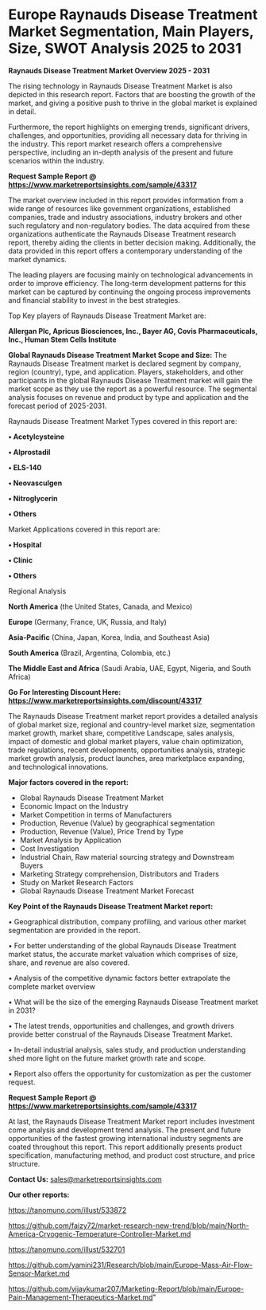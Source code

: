 # Europe Raynauds Disease Treatment Market Segmentation, Main Players, Size, SWOT Analysis 2025 to 2031

<Strong> Raynauds Disease Treatment Market Overview 2025 - 2031</strong>

The rising technology in Raynauds Disease Treatment Market is also depicted in this research report. Factors that are boosting the growth of the market, and giving a positive push to thrive in the global market is explained in detail.

Furthermore, the report highlights on emerging trends, significant drivers, challenges, and opportunities, providing all necessary data for thriving in the industry. This report market research offers a comprehensive perspective, including an in-depth analysis of the present and future scenarios within the industry.

<strong>Request Sample Report @ <a href=https://www.marketreportsinsights.com/sample/43317>https://www.marketreportsinsights.com/sample/43317</a></strong>

The market overview included in this report provides information from a wide range of resources like government organizations, established companies, trade and industry associations, industry brokers and other such regulatory and non-regulatory bodies. The data acquired from these organizations authenticate the Raynauds Disease Treatment research report, thereby aiding the clients in better decision making. Additionally, the data provided in this report offers a contemporary understanding of the market dynamics.

The leading players are focusing mainly on technological advancements in order to improve efficiency. The long-term development patterns for this market can be captured by continuing the ongoing process improvements and financial stability to invest in the best strategies.

Top Key players of Raynauds Disease Treatment Market are:

<strong>Allergan Plc, Apricus Biosciences, Inc., Bayer AG, Covis Pharmaceuticals, Inc., Human Stem Cells Institute</strong>

<strong><b>Global Raynauds Disease Treatment Market Scope and Size:</b></strong>
The Raynauds Disease Treatment market is declared segment by company, region (country), type, and application. Players, stakeholders, and other participants in the global Raynauds Disease Treatment market will gain the market scope as they use the report as a powerful resource. The segmental analysis focuses on revenue and product by type and application and the forecast period of 2025-2031.

Raynauds Disease Treatment Market Types covered in this report are:

<strong>•  Acetylcysteine

•  Alprostadil

•  ELS-140

•  Neovasculgen

•  Nitroglycerin

•  Others</strong>

Market Applications covered in this report are:

<strong>•  Hospital

•  Clinic

•  Others</strong> 

Regional Analysis

<strong>North America</strong> (the United States, Canada, and Mexico)

<strong>Europe</strong> (Germany, France, UK, Russia, and Italy)

<strong>Asia-Pacific</strong> (China, Japan, Korea, India, and Southeast Asia)

<strong>South America</strong> (Brazil, Argentina, Colombia, etc.)

<strong>The Middle East and Africa</strong> (Saudi Arabia, UAE, Egypt, Nigeria, and South Africa)

<strong>Go For Interesting Discount Here: <a href=https://www.marketreportsinsights.com/discount/43317>https://www.marketreportsinsights.com/discount/43317</a></strong>

The Raynauds Disease Treatment market report provides a detailed analysis of global market size, regional and country-level market size, segmentation market growth, market share, competitive Landscape, sales analysis, impact of domestic and global market players, value chain optimization, trade regulations, recent developments, opportunities analysis, strategic market growth analysis, product launches, area marketplace expanding, and technological innovations.

<strong><b>Major factors covered in the report:</b></strong>
<ul>
  <li>Global Raynauds Disease Treatment Market </li>
  <li>Economic Impact on the Industry</li>
  <li>Market Competition in terms of Manufacturers</li>
  <li>Production, Revenue (Value) by geographical segmentation</li>
  <li>Production, Revenue (Value), Price Trend by Type</li>
  <li>Market Analysis by Application</li>
  <li>Cost Investigation</li>
  <li>Industrial Chain, Raw material sourcing strategy and Downstream Buyers</li>
  <li>Marketing Strategy comprehension, Distributors and Traders</li>
  <li>Study on Market Research Factors</li>
  <li>Global Raynauds Disease Treatment Market Forecast</li>
</ul>

<strong><b>Key Point of the Raynauds Disease Treatment Market report:</b></strong>

• Geographical distribution, company profiling, and various other market segmentation are provided in the report.

• For better understanding of the global Raynauds Disease Treatment market status, the accurate market valuation which comprises of size, share, and revenue are also covered.

• Analysis of the competitive dynamic factors better extrapolate the complete market overview

• What will be the size of the emerging Raynauds Disease Treatment market in 2031?

• The latest trends, opportunities and challenges, and growth drivers provide better construal of the Raynauds Disease Treatment Market.

• In-detail industrial analysis, sales study, and production understanding shed more light on the future market growth rate and scope.

• Report also offers the opportunity for customization as per the customer request.

<strong>Request Sample Report @ <a href=https://www.marketreportsinsights.com/sample/43317>https://www.marketreportsinsights.com/sample/43317</a></strong>

At last, the Raynauds Disease Treatment Market report includes investment come analysis and development trend analysis. The present and future opportunities of the fastest growing international industry segments are coated throughout this report. This report additionally presents product specification, manufacturing method, and product cost structure, and price structure.

<strong>Contact Us:</strong>
sales@marketreportsinsights.com

<strong>Our other reports:</strong>

<a href=https://tanomuno.com/illust/533872>https://tanomuno.com/illust/533872</a>

<a href=https://github.com/faizy72/market-research-new-trend/blob/main/North-America-Cryogenic-Temperature-Controller-Market.md>https://github.com/faizy72/market-research-new-trend/blob/main/North-America-Cryogenic-Temperature-Controller-Market.md</a>

<a href=https://tanomuno.com/illust/532701>https://tanomuno.com/illust/532701</a>

<a href=https://github.com/yamini231/Research/blob/main/Europe-Mass-Air-Flow-Sensor-Market.md>https://github.com/yamini231/Research/blob/main/Europe-Mass-Air-Flow-Sensor-Market.md</a>

<a href=https://github.com/vijaykumar207/Marketing-Report/blob/main/Europe-Pain-Management-Therapeutics-Market.md>https://github.com/vijaykumar207/Marketing-Report/blob/main/Europe-Pain-Management-Therapeutics-Market.md</a>"

